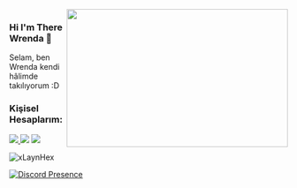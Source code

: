 <img src="https://cdn.discordapp.com/attachments/881643775884144670/901920836557094992/kazutora-hanemiya-tokyo-revengers.gif" align="right" width="400" height="250">

### Hi I'm There Wrenda 👋

<p align="left">Selam, ben Wrenda kendi hâlimde takılıyorum :D 



<br />
<h3>Kişisel Hesaplarım:</h3>
<p align="left">
<a href="https://discord.com/users/993126923884580894" target"blank_"><img src="https://img.shields.io/badge/Discord%20-7289DA.svg?&style=for-the-badge&logo=discord&logoColor=white">
 <a href="https://www.instagram.com/wrendaxrd" target"blank_"><img src="https://img.shields.io/badge/INSTAGRAM%20-DC3175.svg?&style=for-the-badge&logo=instagram&logoColor=white"></a>
<a href="https://github.com/Wrenda" target"blank_"><img src="https://img.shields.io/badge/GitHub%20-191717.svg?&style=for-the-badge&logo=github&logoColor=white"></a>
</p>
 <img src="https://komarev.com/ghpvc/?username=Wrenda" alt="xLaynHex" /> </p>



[![Discord Presence](https://lanyard.cnrad.dev/api/993126923884580894)](https://discord.com/users/993126923884580894)
